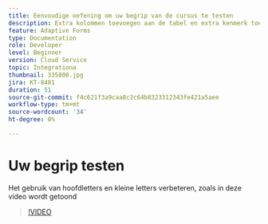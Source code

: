 ```yaml
---
title: Eenvoudige oefening om uw begrip van de cursus te testen
description: Extra kolommen toevoegen aan de tabel en extra kenmerk toevoegen aan de zoekcriteria
feature: Adaptive Forms
type: Documentation
role: Developer
level: Beginner
version: Cloud Service
topic: Integrationa
thumbnail: 335800.jpg
jira: KT-8481
duration: 51
source-git-commit: f4c621f3a9caa8c2c64b8323312343fe421a5aee
workflow-type: tm+mt
source-wordcount: '34'
ht-degree: 0%

---
```


# Uw begrip testen

Het gebruik van hoofdletters en kleine letters verbeteren, zoals in deze video wordt getoond

>[!VIDEO](https://video.tv.adobe.com/v/335800?quality=12&learn=on)


